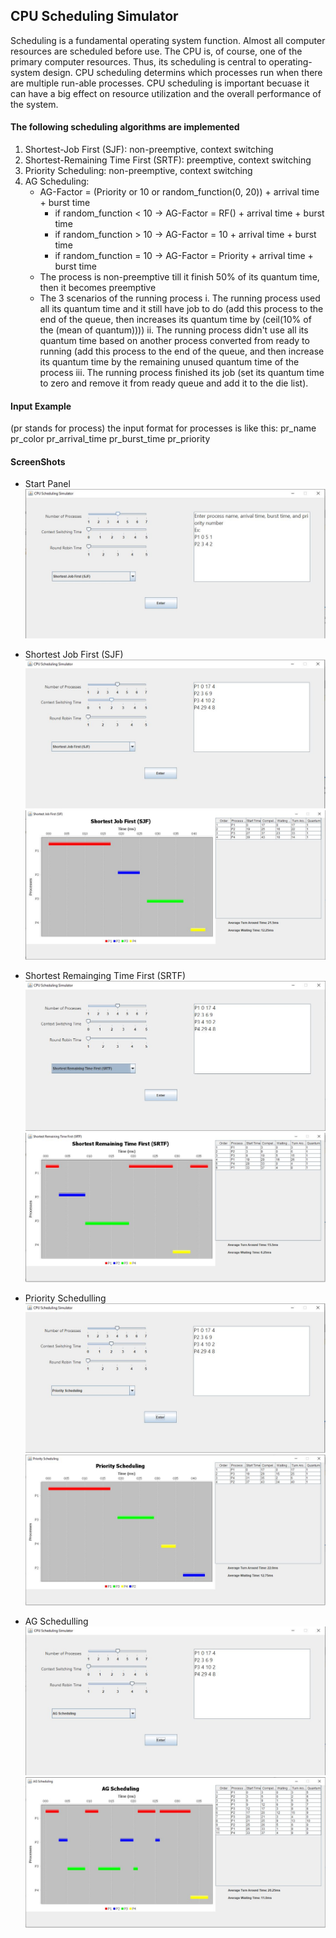 ## CPU Scheduling Simulator
Scheduling is a fundamental operating system function. Almost all computer resources are scheduled before use. The CPU is, of course, one of the primary computer resources.
Thus, its scheduling is central to operating-system design. CPU scheduling determins which processes run when there are multiple run-able processes. CPU scheduling is important
becuase it can have a big effect on resource utilization and the overall performance of the system.

#### The following scheduling algorithms are implemented
1. Shortest-Job First (SJF): non-preemptive, context switching
2. Shortest-Remaining Time First (SRTF): preemptive, context switching
3. Priority Scheduling: non-preemptive, context switching
4. AG Scheduling:
   - AG-Factor = (Priority or 10 or random_function(0, 20)) + arrival time + burst time
     - if random_function < 10 -> AG-Factor = RF() + arrival time + burst time
     - if random_function > 10 -> AG-Factor = 10 + arrival time + burst time
     - if random_function = 10 -> AG-Factor = Priority + arrival time + burst time
   - The process is non-preemptive till it finish 50% of its quantum time, then it becomes preemptive
   - The 3 scenarios of the running process
     i. The running process used all its quantum time and it still have job to do (add this process to the end of the queue, then increases its quantum time by (ceil(10% of the (mean of quantum))))
     ii. The running process didn't use all its quantum time based on another process converted from ready to running (add this process to the end of the queue, and then increase its quantum time by the remaining unused quantum time of the process
     iii. The running process finished its job (set its quantum time to zero and remove it from ready queue and add it to the die list).

#### Input Example
(pr stands for process)
the input format for processes is like this: pr_name pr_color pr_arrival_time pr_burst_time pr_priority


#### ScreenShots
- Start Panel
  ![start panel](./pics/1.JPG)
  
- Shortest Job First (SJF)
  ![inputs](./pics/3.JPG)
  ![gantt chart](./pics/4.JPG)

- Shortest Remainging Time First (SRTF)
  ![inputs](./pics/5.JPG)
  ![gantt chart](./pics/6.JPG)

- Priority Schedulling
  ![inputs](./pics/7.JPG)
  ![gantt chart](./pics/8.JPG)

- AG Schedulling
  ![inputs](./pics/9.JPG)
  ![gantt chart](./pics/10.JPG)
